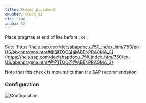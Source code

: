 ```yaml
---
title: Pragma placement
cNumber: CHECK_52
rfc: true
index: 52
---
```


Place pragmas at end of line before , or .

See:
[https://help.sap.com/doc/abapdocu_750_index_htm/7.50/en-US/abenpragma.htm#@@ITOC@@ABENPRAGMA_2](https://help.sap.com/doc/abapdocu_750_index_htm/7.50/en-US/abenpragma.htm#@@ITOC@@ABENPRAGMA_2)

Note that this check is more strict than the SAP recommendation

### Configuration
![Configuration](/img/default_conf.png)